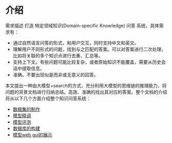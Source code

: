 # 介绍

需求描述
打造 特定领域知识(Domain-specific Knowledge) 问答 系统，具体需求有：

* 通过自然语言问答的形式，和用户交互，同时支持中文和英文。
* 理解用户不同形式的问题，找到与之匹配的答案。可以对答案进行二次处理，比如将关联的多个知识点进行去重、汇总等。
* 支持上下文。有些问题可能比较复杂，或者原始知识不能覆盖，需要从历史会话中提取信息。
* 准确。不要出现似是而非或无意义的回答。


本文提出一种由大模型+search的方式，充分利用大模型的思维链的推理能力，将问题的背景文档进行归纳总结。高效、准确的找出其对应的答案。整个文档的介绍将从以下几个方面介绍整个知识问答系统：

* [数据集的制作](./data.md)
* [模型精调](./llm.md)
* [模型评测](./evaluate.md)
* [数据库的构建](./database.md)
* [模型web gui的展示](./gui.md)
